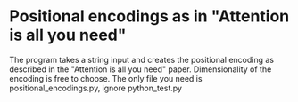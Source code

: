 # Positional encodings as in "Attention is all you need"

The program takes a string input and creates the positional encoding as described in the "Attention is all you need" paper. Dimensionality of the encoding is free to choose. 
The only file you need is positional_encodings.py, ignore python_test.py
